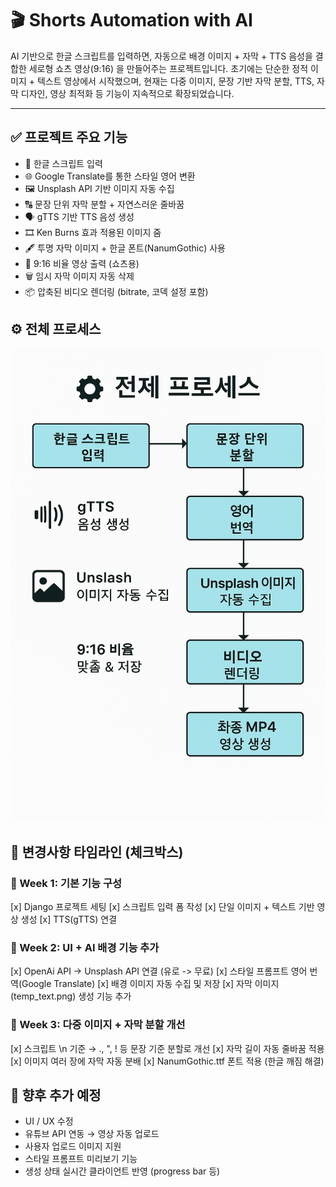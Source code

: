 # 🎬 Shorts Automation with AI

AI 기반으로 한글 스크립트를 입력하면, 자동으로 배경 이미지 + 자막 + TTS 음성을 결합한 세로형 쇼츠 영상(9:16) 을 만들어주는 프로젝트입니다.
초기에는 단순한 정적 이미지 + 텍스트 영상에서 시작했으며, 현재는 다중 이미지, 문장 기반 자막 분할, TTS, 자막 디자인, 영상 최적화 등 기능이 지속적으로 확장되었습니다.

--- 

## ✅ 프로젝트 주요 기능

* 📜 한글 스크립트 입력
* 🌐 Google Translate를 통한 스타일 영어 변환
* 🖼️ Unsplash API 기반 이미지 자동 수집
* 🔠 문장 단위 자막 분할 + 자연스러운 줄바꿈
* 🗣️ gTTS 기반 TTS 음성 생성
* 🎞️ Ken Burns 효과 적용된 이미지 줌
* 🖋️ 투명 자막 이미지 + 한글 폰트(NanumGothic) 사용
* 📱 9:16 비율 영상 출력 (쇼츠용)
* 🗑️ 임시 자막 이미지 자동 삭제
* 📦 압축된 비디오 렌더링 (bitrate, 코덱 설정 포함)

## ⚙️ 전체 프로세스

![alt](/assets/images/process.png)

## 📆 변경사항 타임라인 (체크박스)

### 📅 Week 1: 기본 기능 구성

[x] Django 프로젝트 세팅
[x] 스크립트 입력 폼 작성
[x] 단일 이미지 + 텍스트 기반 영상 생성
[x] TTS(gTTS) 연결

### 📅 Week 2: UI + AI 배경 기능 추가

[x] OpenAi API -> Unsplash API 연결 (유로 -> 무료)
[x] 스타일 프롬프트 영어 번역(Google Translate)
[x] 배경 이미지 자동 수집 및 저장
[x] 자막 이미지(temp_text.png) 생성 기능 추가

### 📅 Week 3: 다중 이미지 + 자막 분할 개선

[x] 스크립트 \n 기준 → ., ", ! 등 문장 기준 분할로 개선
[x]  자막 길이 자동 줄바꿈 적용
[x] 이미지 여러 장에 자막 자동 분배
[x] NanumGothic.ttf 폰트 적용 (한글 깨짐 해결)


## 📝 향후 추가 예정
* UI / UX 수정 
* 유튜브 API 연동 → 영상 자동 업로드
* 사용자 업로드 이미지 지원
* 스타일 프롬프트 미리보기 기능
* 생성 상태 실시간 클라이언트 반영 (progress bar 등)